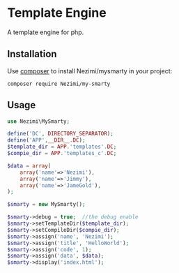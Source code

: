 Template Engine
===============

A template engine for php.


## Installation

Use [composer](http://getcomposer.org) to install Nezimi/mysmarty in your project:

```
composer require Nezimi/my-smarty
```

## Usage

```php
use Nezimi\MySmarty; 

define('DC', DIRECTORY_SEPARATOR);
define('APP',__DIR__.DC);
$template_dir = APP.'templates'.DC;
$compie_dir = APP.'templates_c'.DC;

$data = array(
	array('name'=>'Nezimi'),
	array('name'=>'Jimmy'),
	array('name'=>'JameGold'),
);

$smarty = new MySmarty();

$smarty->debug = true;  //the debug enable
$smarty->setTemplateDir($template_dir);
$smarty->setCompileDir($compie_dir);
$smarty->assign('name', 'Nezimi');
$smarty->assign('title', 'HelloWorld');
$smarty->assign('code', 1);
$smarty->assign('data', $data);
$smarty->display('index.html');
```


